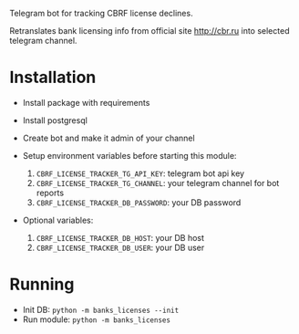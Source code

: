 Telegram bot for tracking CBRF license declines.

Retranslates bank licensing info from official site http://cbr.ru into selected telegram channel.

# Installation
- Install package with requirements
- Install postgresql
- Create bot and make it admin of your channel
- Setup environment variables before starting this module:
  1. ```CBRF_LICENSE_TRACKER_TG_API_KEY```: telegram bot api key
  2. ```CBRF_LICENSE_TRACKER_TG_CHANNEL```: your telegram channel for bot reports
  3. ```CBRF_LICENSE_TRACKER_DB_PASSWORD```: your DB password

- Optional variables:
  1. ```CBRF_LICENSE_TRACKER_DB_HOST```: your DB host
  2. ```CBRF_LICENSE_TRACKER_DB_USER```: your DB user

# Running
- Init DB: ```python -m banks_licenses --init```
- Run module: ```python -m banks_licenses```

